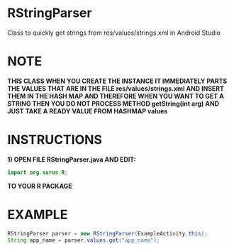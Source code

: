 # RStringParser
Class to quickly get strings from res/values/strings.xml in Android Studio
# NOTE
**THIS CLASS WHEN YOU CREATE THE INSTANCE IT IMMEDIATELY PARTS THE VALUES THAT ARE IN THE FILE res/values/strings.xml AND INSERT THEM IN THE HASH MAP AND THEREFORE WHEN YOU WANT TO GET A STRING THEN YOU DO NOT PROCESS METHOD getString(int arg) AND JUST TAKE A READY VALUE FROM HASHMAP values**
# INSTRUCTIONS
**1) OPEN FILE RStringParser.java AND EDIT:**
```java
import org.surus.R;
```
**TO YOUR R PACKAGE**
# EXAMPLE
```Java
RStringParser parser = new RStringParser(ExampleActivity.this);
String app_name = parser.values.get("app_name");


```

